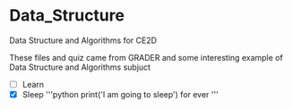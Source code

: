 # Data_Structure
Data Structure and Algorithms for CE2D

These files and quiz came from GRADER and some interesting example of Data Structure and Algorithms subjuct
* [ ] Learn
* [x] Sleep
'''python
print('I am going to sleep')
for ever
'''
